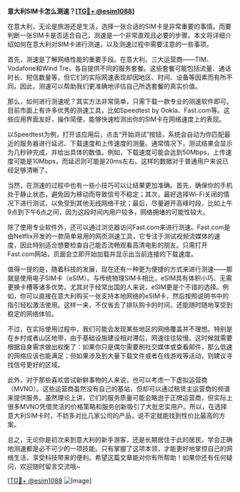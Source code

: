 **意大利SIM卡怎么测速？[[TG💪+ @esim1088](https://t.me/s/esim1088)]**

在意大利，无论是旅游还是生活，选择一张合适的SIM卡是非常重要的事情。而要判断一张SIM卡是否适合自己，测速是一个非常直观且必要的步骤。本文将详细介绍如何在意大利对SIM卡进行测速，以及测速过程中需要注意的一些事项。

首先，测速是了解网络性能的重要手段。在意大利，三大运营商——TIM、Vodafone和Wind Tre，各自提供不同的服务套餐。这些套餐可能包括流量、通话时长、短信数量等，但它们的实际网速表现却因地区、时间、设备等因素而有所不同。因此，测速可以帮助我们更准确地评估自己所选套餐的真实价值。

那么，如何进行测速呢？其实方法非常简单，只需下载一款专业的测速软件即可。目前市面上有许多优秀的测速工具，比如Speedtest by Ookla、Fast.com等。这些应用界面友好，操作简便，能够快速检测出你的SIM卡在网络速度上的表现。

以Speedtest为例，打开该应用后，点击“开始测试”按钮，系统会自动为你匹配最近的服务器进行延迟、下载速度和上传速度的测量。通常情况下，测试结果会显示为几秒钟完成，并给出具体的数值。例如，下载速度可能会达到50Mbps，上传速度可能是10Mbps，而延迟则可能是20ms左右。这样的数据对于普通用户来说已经足够清晰了。

当然，在测速的过程中也有一些小技巧可以让结果更加准确。首先，确保你的手机处于静止状态，避免因为移动而导致信号不稳定；其次，最好选择Wi-Fi关闭的情况下进行测试，以免受到其他无线网络干扰；最后，尽量避开高峰时段，比如上午9点到下午6点之间，因为这段时间内用户较多，网络拥堵的可能性较大。

除了使用专业软件外，还可以通过浏览器访问Fast.com来进行测速。Fast.com是由Netflix开发的一款简单易用的网页测速工具，它专注于测试视频流媒体的速度，因此特别适合想要检查自己能否流畅观看高清电影的朋友。只需打开Fast.com网站，页面会立即开始加载并显示出当前连接的下载速度。

值得一提的是，随着科技的发展，现在还有一种更为便捷的方式来进行测速——那就是使用电子SIM卡（eSIM）。与传统物理SIM卡相比，eSIM具有体积小巧、无需更换卡槽等诸多优势。尤其对于经常出国的人来说，eSIM更是个不错的选择。例如，你可以直接在意大利购买一张支持本地网络的eSIM卡，然后按照说明书中的指引轻松激活使用。这样一来，不仅省去了排队购卡的时间，还能随时随地享受到稳定的网络体验。

不过，在实际使用过程中，我们可能会发现某些地区的网络覆盖并不理想。特别是在乡村或者山区地带，由于基础设施建设相对滞后，网速往往较慢。这时候就需要根据自身需求做出权衡了：如果你只是偶尔需要刷社交媒体或查看邮件，那么低速的网络应该也能满足；但如果涉及到大量下载文件或者在线游戏等活动，则建议寻找信号更好的区域。

此外，对于那些喜欢尝试新鲜事物的人来说，也可以考虑一下虚拟运营商（MVNO）。这些运营商虽然没有自己的基站，但却可以通过租赁主运营商的频谱来提供服务。虽然理论上讲，它们的服务质量可能会略逊于正牌运营商，但实际上很多MVNO凭借灵活的价格策略和服务创新吸引了大批忠实用户。所以，在选择意大利SIM卡时，不妨多对比几家公司的产品，说不定就能找到性价比最高的方案。

总之，无论你是初次来到意大利的新手游客，还是长期居住于此的居民，学会正确地测速都是必不可少的一项技能。只有掌握了这项本领，才能更好地掌控自己的网络生活，享受科技带来的便利。希望这篇文章能对你有所帮助！如果你还有任何疑问，欢迎随时留言交流哦~

[[TG💪+ @esim1088](https://t.me/s/esim1088) ![Image](https://i.postimg.cc/4NQfJmqS/Snipaste-2025-05-13-00-14-12.png)]